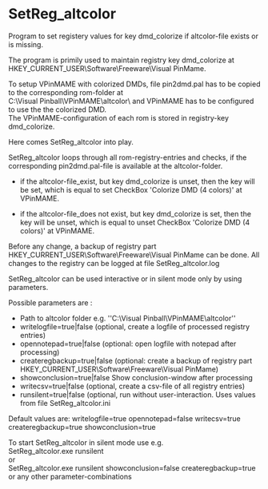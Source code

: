 # SetReg_altcolor
Program to set registery values for key dmd_colorize if altcolor-file exists or is missing.

The program is primily used to maintain registry key dmd_colorize at HKEY_CURRENT_USER\Software\Freeware\Visual PinMame.
	
To setup VPinMAME with colorized DMDs, file pin2dmd.pal has to be copied to the corresponding rom-folder at  
C:\Visual Pinball\VPinMAME\altcolor\ and VPinMAME has to be configured to use the the colorized DMD.  
The VPinMAME-configuration of each rom is stored in registry-key dmd_colorize.

Here comes SetReg_altcolor into play.

SetReg_altcolor loops through all rom-registry-entries and checks, if the corresponding pin2dmd.pal-file is available at the altcolor-folder.

- if the altcolor-file_exist, but key dmd_colorize is unset, then the key will be set, which is equal to set CheckBox 'Colorize DMD (4 colors)' at VPinMAME.

- if the altcolor-file_does not exist, but key dmd_colorize is set, then the key will be unset, which is equal to unset CheckBox 'Colorize DMD (4 colors)' at VPinMAME.
	  
Before any change, a backup of registry part HKEY_CURRENT_USER\Software\Freeware\Visual PinMame can be done.
All changes to the registry can be logged at file SetReg_altcolor.log

SetReg_altcolor can be used interactive or in silent mode only by using parameters.
	
Possible parameters are :
- Path to altcolor folder e.g. ''C:\Visual Pinball\VPinMAME\altcolor''
- writelogfile=true|false (optional, create a logfile of processed registry entries)
- opennotepad=true|false (optional: open logfile with notepad after processing)
- createregbackup=true|false (optional: create a backup of registry part HKEY_CURRENT_USER\Software\Freeware\Visual PinMame)
- showconclusion=true|false Show conclusion-window after processing
- writecsv=true|false (optional, create a csv-file of all registry entries)
- runsilent=true|false (optional, run without user-interaction. Uses values from file SetReg_altcolor.ini
	
Default values are: writelogfile=true opennotepad=false writecsv=true createregbackup=true showconclusion=true
	
To start SetReg_altcolor in silent mode use e.g.   
SetReg_altcolor.exe runsilent   
or   
SetReg_altcolor.exe runsilent showconclusion=false createregbackup=true   
or any other parameter-combinations
